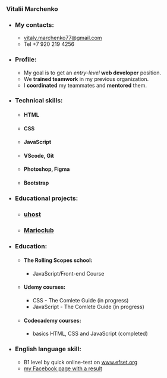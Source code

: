 ### Vitalii Marchenko
* ### My contacts:
    * vitaly.marchenko77@gmail.com
    * Tel +7 920 219 4256
* ### Profile:
  * My goal is to get an *entry-level* **web developer** position.
  * We **trained teamwork** in my previous organization.
  * I **coordinated** my teammates and **mentored** them.
* ### Technical skills:
    * #### HTML
    * #### CSS
    * #### JavaScript
    * #### VScode, Git
    * #### Photoshop, Figma
    * #### Bootstrap
* ### Educational projects:
    * ### [uhost](https://kostrovoi.github.io/uhost/)
    * ### [Marioclub](https://kostrovoi.github.io/Marioclub/)
* ### Education:
    * #### The Rolling Scopes school:
        * JavaScript/Front-end Course
    * #### Udemy courses:
        * CSS - The Comlete Guide (in progress)
        * JavaScript - The Comlete Guide (in progress)
    * #### Codecademy courses:
        * basics HTML, CSS and JavaScript (completed)
* ### English language skill:
    * B1 level by quick online-test on www.efset.org
    * [my Facebook page with a result](https://www.facebook.com/vitaly.marchenko.75)
